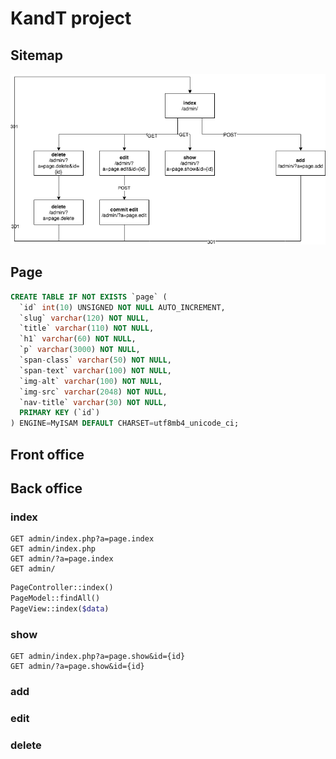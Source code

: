 # KandT project

## Sitemap

![Sitemap](./kandt-poo-g1.png "Sitemap")


## Page

```sql
CREATE TABLE IF NOT EXISTS `page` (
  `id` int(10) UNSIGNED NOT NULL AUTO_INCREMENT,
  `slug` varchar(120) NOT NULL,
  `title` varchar(110) NOT NULL,
  `h1` varchar(60) NOT NULL,
  `p` varchar(3000) NOT NULL,
  `span-class` varchar(50) NOT NULL,
  `span-text` varchar(100) NOT NULL,
  `img-alt` varchar(100) NOT NULL,
  `img-src` varchar(2048) NOT NULL,
  `nav-title` varchar(30) NOT NULL,
  PRIMARY KEY (`id`)
) ENGINE=MyISAM DEFAULT CHARSET=utf8mb4_unicode_ci;
```

## Front office

## Back office

### index

```
GET admin/index.php?a=page.index
GET admin/index.php
GET admin/?a=page.index
GET admin/
```

```php
PageController::index()
PageModel::findAll()
PageView::index($data)
```

### show

```
GET admin/index.php?a=page.show&id={id}
GET admin/?a=page.show&id={id}
```



### add



### edit



### delete


